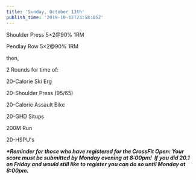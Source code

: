 ```yaml
---
title: 'Sunday, October 13th'
publish_time: '2019-10-12T23:58:05Z'
---
```


Shoulder Press 5×2\@90% 1RM

Pendlay Row 5×2\@90% 1RM

then,

2 Rounds for time of:

20-Calorie Ski Erg

20-Shoulder Press (95/65)

20-Calorie Assault Bike

20-GHD Situps

200M Run

20-HSPU's

***\*Reminder for those who have registered for the CrossFit Open: Your
score must be submitted by Monday evening at 8:00pm!  If you did 20.1 on
Friday and would still like to register you can do so until Monday at
8:00pm.***
